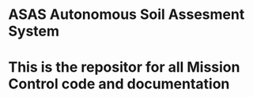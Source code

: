 # ASAS  Autonomous Soil Assesment System
# This is the repositor for all Mission Control code and documentation
